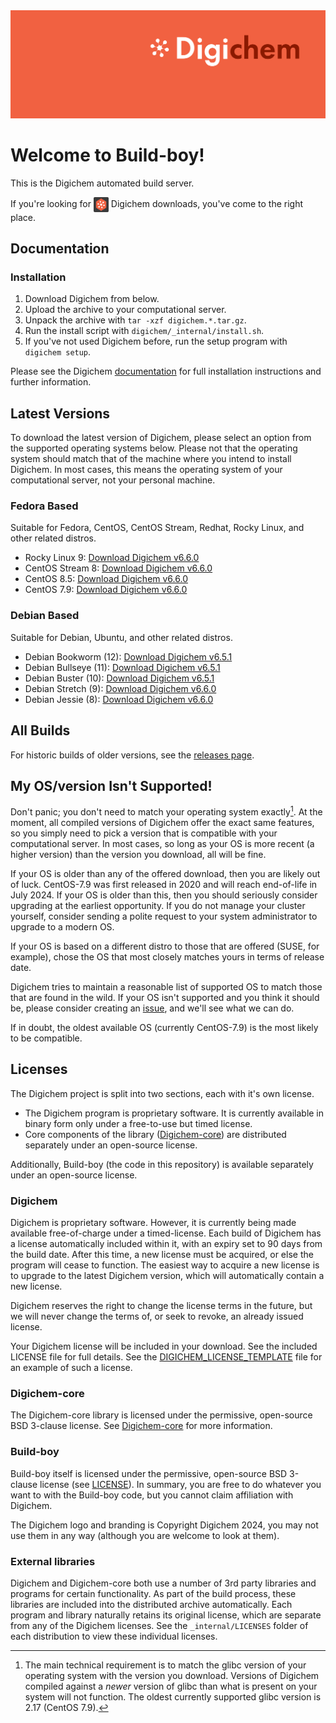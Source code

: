<img src="Banner.png" alt="Banner" />

# Welcome to Build-boy!

This is the Digichem automated build server.

If you're looking for <img src="Logo.png" alt="Banner" height=24 valign=middle /> Digichem downloads, you've come to the right place.

## Documentation

### Installation

1. Download Digichem from below.
1. Upload the archive to your computational server.
1. Unpack the archive with `tar -xzf digichem.*.tar.gz`.
1. Run the install script with `digichem/_internal/install.sh`.
1. If you've not used Digichem before, run the setup program with `digichem setup`.

Please see the Digichem [documentation](https://doc.digi-chem.co.uk) for full installation instructions and further information.

## Latest Versions

To download the latest version of Digichem, please select an option from the supported operating systems below.
Please not that the operating system should match that of the machine where you intend to install Digichem.
In most cases, this means the operating system of your computational server, not your personal machine.

### Fedora Based

Suitable for Fedora, CentOS, CentOS Stream, Redhat, Rocky Linux, and other related distros.

- Rocky Linux 9: <!-- Rocky-Linux-9 --> [Download Digichem v6.6.0](https://github.com/Digichem-Project/build-boy/releases/download/6.6.0-Rocky-Linux-9/digichem.6.6.0.Rocky-Linux-9.tar.gz)
- CentOS Stream 8: <!-- CentOS-Stream-8 --> [Download Digichem v6.6.0](https://github.com/Digichem-Project/build-boy/releases/download/6.6.0-CentOS-Stream-8/digichem.6.6.0.CentOS-Stream-8.tar.gz)
- CentOS 8.5: <!-- CentOS-8.5 --> [Download Digichem v6.6.0](https://github.com/Digichem-Project/build-boy/releases/download/6.6.0-CentOS-8.5/digichem.6.6.0.CentOS-8.5.tar.gz)
- CentOS 7.9: <!-- CentOS-7.9 --> [Download Digichem v6.6.0](https://github.com/Digichem-Project/build-boy/releases/download/6.6.0-CentOS-7.9/digichem.6.6.0.CentOS-7.9.tar.gz)

### Debian Based

Suitable for Debian, Ubuntu, and other related distros.

- Debian Bookworm (12): <!-- Debian-Bookworm --> [Download Digichem v6.5.1](https://github.com/Digichem-Project/build-boy/releases/download/6.5.1-Debian-Bookworm/digichem.6.5.1.Debian-Bookworm.tar.gz)
- Debian Bullseye (11): <!-- Debian-Bullseye --> [Download Digichem v6.5.1](https://github.com/Digichem-Project/build-boy/releases/download/6.5.1-Debian-Bullseye/digichem.6.5.1.Debian-Bullseye.tar.gz)
- Debian Buster (10): <!-- Debian-Buster --> [Download Digichem v6.5.1](https://github.com/Digichem-Project/build-boy/releases/download/6.5.1-Debian-Buster/digichem.6.5.1.Debian-Buster.tar.gz)
- Debian Stretch (9): <!-- Debian-Stretch --> [Download Digichem v6.6.0](https://github.com/Digichem-Project/build-boy/releases/download/6.6.0-Debian-Stretch/digichem.6.6.0.Debian-Stretch.tar.gz)
- Debian Jessie (8): <!-- Debian-Jessie --> [Download Digichem v6.6.0](https://github.com/Digichem-Project/build-boy/releases/download/6.6.0-Debian-Jessie/digichem.6.6.0.Debian-Jessie.tar.gz)

## All Builds

For historic builds of older versions, see the [releases page](https://github.com/Digichem-Project/build-boy/releases).

## My OS/version Isn't Supported!

Don't panic; you don't need to match your operating system exactly[^1]. At the moment, all compiled
versions of Digichem offer the exact same features, so you simply need to pick a version that is compatible
with your computational server. In most cases, so long as your OS is more recent (a higher version) than
the version you download, all will be fine.

If your OS is older than any of the offered download, then you are likely out of luck. CentOS-7.9 was first
released in 2020 and will reach end-of-life in July 2024. If your OS is older than this, then you should
seriously consider upgrading at the earliest opportunity. If you do not manage your cluster yourself,
consider sending a polite request to your system administrator to upgrade to a modern OS.

If your OS is based on a different distro to those that are offered (SUSE, for example), chose the OS
that most closely matches yours in terms of release date.

Digichem tries to maintain a reasonable list of supported OS to match those that are found in the wild.
If your OS isn't supported and you think it should be, please consider creating an
[issue](https://github.com/Digichem-Project/build-boy/issues), and we'll see what we can do.

If in doubt, the oldest available OS (currently CentOS-7.9) is the most likely to be compatible.

[^1]: The main technical requirement is to match the glibc version of your operating system with the version you download.
Versions of Digichem compiled against a *newer* version of glibc than what is present on your system will not function.
The oldest currently supported glibc version is 2.17 (CentOS 7.9).

## Licenses

The Digichem project is split into two sections, each with it's own license.
 - The Digichem program is proprietary software. It is currently available in binary form only under a free-to-use but timed license. 
 - Core components of the library ([Digichem-core](https://github.com/Digichem-Project/digichem-core)) are distributed separately under an open-source license.

Additionally, Build-boy (the code in this repository) is available separately under an open-source license.

### Digichem

Digichem is proprietary software. However, it is currently being made available free-of-charge under a timed-license.
Each build of Digichem has a license automatically included within it, with an expiry set to
90 days from the build date. After this time, a new license must be acquired, or else the 
program will cease to function. The easiest way to acquire a new license is to upgrade to the
latest Digichem version, which will automatically contain a new license.

Digichem reserves the right to change the license terms in the future, but we will never change the terms of, or seek to revoke,
an already issued license.

Your Digichem license will be included in your download. See the included LICENSE file for full details.
See the [DIGICHEM_LICENSE_TEMPLATE](DIGICHEM_LICENSE_TEMPLATE.md) file for an example of such a license.

### Digichem-core

The Digichem-core library is licensed under the permissive, open-source BSD 3-clause license.
See [Digichem-core](https://github.com/Digichem-Project/digichem-core) for more information.

### Build-boy

Build-boy itself is licensed under the permissive, open-source BSD 3-clause license (see [LICENSE](LICENSE)).
In summary, you are free to do whatever you want to with the Build-boy code, but you cannot claim
affiliation with Digichem.

The Digichem logo and branding is Copyright Digichem 2024, you may not use them in any way (although you are welcome to look at them).

### External libraries

Digichem and Digichem-core both use a number of 3rd party libraries and programs for certain functionality.
As part of the build process, these libraries are included into the distributed archive automatically.
Each program and library naturally retains its original license, which are separate from any of the Digichem licenses.
See the `_internal/LICENSES` folder of each distribution to view these individual licenses.

